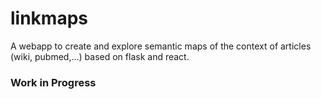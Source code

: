 # linkmaps
A webapp to create and explore semantic maps of the context of articles (wiki, pubmed,...) based on flask and react.

### Work in Progress

